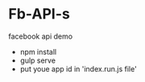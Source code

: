 # Fb-API-s
facebook api demo

* npm install 
* gulp serve
* put youe app id in 'index.run.js file'

